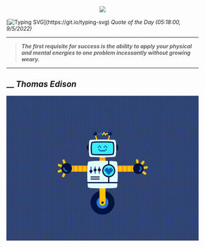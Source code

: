 <p align='center'><img src='https://komarev.com/ghpvc/?username=hungpurdie&label=Total+Vistors&color=brightgreen&style=plastic'></p> 


 [![Typing SVG](https://readme-typing-svg.herokuapp.com?font=Press+Start+2P&color=C2F784&size=35&width=900&height=100&lines=Hello+World%2C+I'm+Hung+!)](https://git.io/typing-svg) 
 _Quote of the Day (05:18:00, 9/5/2022)_
___
>**_The first requisite for success is the ability to apply your physical and mental energies to one problem incessantly without growing weary._**
___
## __ **_Thomas Edison_** 
<p align="center"><img src="src/assets/images/robot-dancing-dribble.gif"/></p>